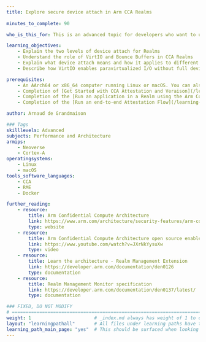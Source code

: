 ```yaml
---
title: Explore secure device attach in Arm CCA Realms
  
minutes_to_complete: 90

who_is_this_for: This is an advanced topic for developers who want to understand how Arm CCA Realms interact with I/O devices using VirtIO, bounce buffers, and secure device attach mechanisms.

learning_objectives:
    - Explain the two levels of device attach for Realms
    - Understand the role of VirtIO and Bounce Buffers in CCA Realms
    - Explain what device attach means and how it applies to different types of devices
    - Describe how VirtIO enables paravirtualized I/O without full device emulation

prerequisites:
    - An AArch64 or x86_64 computer running Linux or macOS. You can also use a cloud instance from one of these [Arm cloud service providers](/learning-paths/servers-and-cloud-computing/csp/).
    - Completion of [Get Started with CCA Attestation and Veraison](/learning-paths/servers-and-cloud-computing/cca-veraison) Learning Path
    - Completion of the [Run an application in a Realm using the Arm Confidential Computing Architecture (CCA)](/learning-paths/servers-and-cloud-computing/cca-container/) Learning Path                             
    - Completion of the [Run an end-to-end Attestation Flow](/learning-paths/servers-and-cloud-computing/cca-essentials/) Learning Path

author: Arnaud de Grandmaison

### Tags
skilllevels: Advanced
subjects: Performance and Architecture
armips:
    - Neoverse
    - Cortex-A
operatingsystems:
    - Linux
    - macOS
tools_software_languages:
    - CCA
    - RME
    - Docker

further_reading:
    - resource:
        title: Arm Confidential Compute Architecture
        link: https://www.arm.com/architecture/security-features/arm-confidential-compute-architecture
        type: website
    - resource:
        title: Arm Confidential Compute Architecture open source enablement
        link: https://www.youtube.com/watch?v=JXrNkYysuXw
        type: video
    - resource:
        title: Learn the architecture - Realm Management Extension
        link: https://developer.arm.com/documentation/den0126
        type: documentation
    - resource:
        title: Realm Management Monitor specification
        link: https://developer.arm.com/documentation/den0137/latest/
        type: documentation

### FIXED, DO NOT MODIFY
# ================================================================================
weight: 1                       # _index.md always has weight of 1 to order correctly
layout: "learningpathall"       # All files under learning paths have this same wrapper
learning_path_main_page: "yes"  # This should be surfaced when looking for related content. Only set for _index.md of learning path content.
---
```

